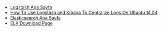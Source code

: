 
- [Logstash Ana Sayfa](http://logstash.net/)
- [How To Use Logstash and Kibana To Centralize Logs On Ubuntu 14.04](https://www.digitalocean.com/community/tutorials/how-to-use-logstash-and-kibana-to-centralize-and-visualize-logs-on-ubuntu-14-04)
- [Elasticsearch Ana Sayfa](http://www.elasticsearch.org/)
- [ELK Download Page](http://www.elasticsearch.org/overview/elkdownloads/)
